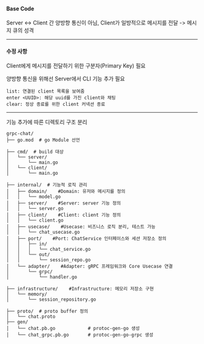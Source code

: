 
#### Base Code

Server <-> Client 간 양방향 통신이 아님, Client가 일방적으로 메시지를 전달 -> 메시지 큐의 성격

___

#### 수정 사항

Client에게 메시지를 전달하기 위한 구분자(Primary Key) 필요

양방향 통신을 위해선 Server에서 CLI 기능 추가 필요
```
list: 연결된 client 목록을 보여줌
enter <UUID>: 해당 uuid를 가진 client와 채팅
clear: 정상 종료를 위한 client 커넥션 종료
```

___

기능 추가에 따른 디렉토리 구조 분리
```
grpc-chat/
├── go.mod  # go Module 선언

├── cmd/  # build 대상
│   └── server/
│       └── main.go
│   └── client/
│       └── main.go

├── internal/  # 기능적 로직 관리
│   ├── domain/    #Domain: 유저와 메시지를 정의
│   │   └── model.go
│   ├── server/    #Server: server 기능 정의
│   │   └── server.go
│   ├── client/    #Client: client 기능 정의
│   │   └── client.go
│   ├── usecase/    #Usecase: 비즈니스 로직 분리, 테스트 가능
│   │   └── chat_usecase.go
│   ├── port/    #Port: ChatService 인터페이스와 세션 저장소 정의
│   │   ├── in/
│   │   │   └── chat_service.go
│   │   └── out/
│   │       └── session_repo.go
│   └── adapter/    #Adapter: gRPC 프레임워크와 Core Usecase 연결
│       └── grpc/
│           └── handler.go

├── infrastructure/    #Infrastructure: 메모리 저장소 구현
│   └── memory/    
│       └── session_repository.go

├── proto/  # proto buffer 정의
│   └── chat.proto
├── gen/
│   └── chat.pb.go            # protoc-gen-go 생성
│   └── chat_grpc.pb.go       # protoc-gen-go-grpc 생성
```
